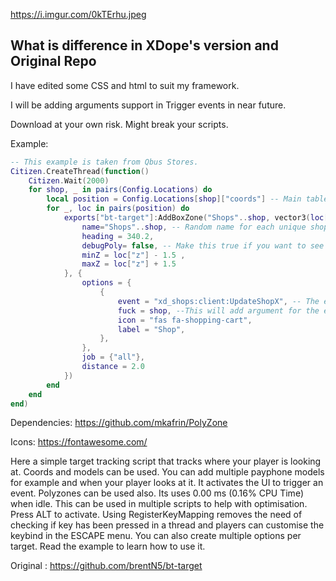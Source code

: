 https://i.imgur.com/0kTErhu.jpeg
## What is difference in XDope's version and Original Repo

I have edited some CSS and html to suit my framework.

I will be adding arguments support in Trigger events in near future.

Download at your own risk. Might break your scripts.

Example: 

```lua
-- This example is taken from Qbus Stores.
Citizen.CreateThread(function()
    Citizen.Wait(2000)
    for shop, _ in pairs(Config.Locations) do
        local position = Config.Locations[shop]["coords"] -- Main table for coords
        for _, loc in pairs(position) do
            exports["bt-target"]:AddBoxZone("Shops"..shop, vector3(loc["x"], loc["y"], loc["z"]), 4.0, 4.0, { --Box zone because we are lazy
                name="Shops"..shop, -- Random name for each unique shop
                heading = 340.2,
                debugPoly= false, -- Make this true if you want to see all zones
                minZ = loc["z"] - 1.5 , 
                maxZ = loc["z"] + 1.5
            }, {
                options = {
                    {
                        event = "xd_shops:client:UpdateShopX", -- The event that needs to be triggered
                        fuck = shop, --This will add argument for the event. In this example it will "TriggerEvent("xd_shops:client:UpdateShopX", shop)". I am passing shop arg to identify the shop name in my event.
                        icon = "fas fa-shopping-cart",
                        label = "Shop",
                    },
                },
                job = {"all"},
                distance = 2.0
            })
        end
    end
end)
```

Dependencies: https://github.com/mkafrin/PolyZone

Icons: https://fontawesome.com/

Here a simple target tracking script that tracks where your player is looking at. Coords and models can be used. You can add multiple payphone models for example and when your player looks at it. It activates the UI to trigger an event. Polyzones can be used also. Its uses 0.00 ms (0.16% CPU Time) when idle. This can be used in multiple scripts to help with optimisation. Press ALT to activate. Using RegisterKeyMapping removes the need of checking if key has been pressed in a thread and players can customise the keybind in the ESCAPE menu. You can also create multiple options per target. Read the example to learn how to use it.

Original : https://github.com/brentN5/bt-target